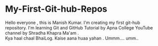 # My-First-Git-hub-Repos
Hello everyone , this is Manish Kumar. I'm creating my first git-hub repository. I'm learning Git and GitHub Tutorial by Apna College YouTube channel by Shradha Khapra Ma'am .
<br>
Kya haal chaal BhaiLog. Kaise aana huaa yahan . Ummm.... umm..
